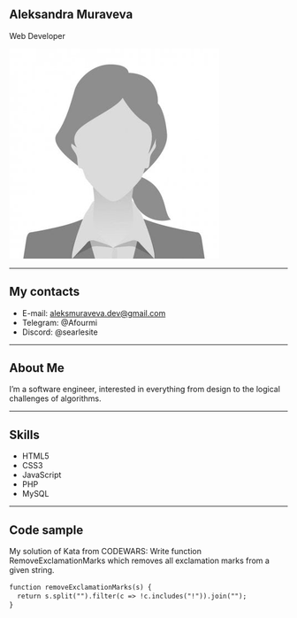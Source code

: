 ## Aleksandra Muraveva
Web Developer

![My Photo](photo.jpg "My photo")


***
## My contacts
* E-mail: aleksmuraveva.dev@gmail.com
* Telegram: @Afourmi
* Discord: @searlesite

***
## About Me
I’m a software engineer, interested in everything from design to the logical challenges of algorithms.

***
## Skills
* HTML5
* CSS3
* JavaScript
* PHP
* MySQL

***
## Code sample
My solution of Kata from CODEWARS: Write function RemoveExclamationMarks which removes all exclamation marks from a given string.
```
function removeExclamationMarks(s) {
  return s.split("").filter(c => !c.includes("!")).join("");
}
```